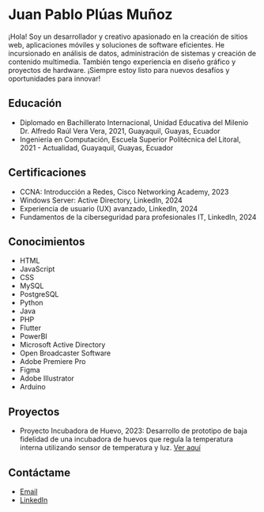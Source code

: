 # Juan Pablo Plúas Muñoz

¡Hola! Soy un desarrollador y creativo apasionado en la creación de sitios web, aplicaciones móviles y soluciones de software eficientes. He incursionado en análisis de datos, administración de sistemas y creación de contenido multimedia. También tengo experiencia en diseño gráfico y proyectos de hardware. ¡Siempre estoy listo para nuevos desafíos y oportunidades para innovar!

## Educación

- Diplomado en Bachillerato Internacional, Unidad Educativa del Milenio Dr. Alfredo Raúl Vera Vera, 2021, Guayaquil, Guayas, Ecuador
- Ingeniería en Computación, Escuela Superior Politécnica del Litoral, 2021 - Actualidad, Guayaquil, Guayas, Ecuador

## Certificaciones

- CCNA: Introducción a Redes, Cisco Networking Academy, 2023
- Windows Server: Active Directory, LinkedIn, 2024
- Experiencia de usuario (UX) avanzado, LinkedIn, 2024
- Fundamentos de la ciberseguridad para profesionales IT, LinkedIn, 2024

## Conocimientos

- HTML
- JavaScript
- CSS
- MySQL
- PostgreSQL
- Python
- Java
- PHP
- Flutter
- PowerBI
- Microsoft Active Directory
- Open Broadcaster Software
- Adobe Premiere Pro
- Figma
- Adobe Illustrator
- Arduino

## Proyectos

- Proyecto Incubadora de Huevo, 2023: Desarrollo de prototipo de baja fidelidad de una incubadora de huevos que regula la temperatura interna utilizando sensor de temperatura y luz. [Ver aquí](https://www.youtube.com/embed/fZR3-7y3fJU)

## Contáctame

- [Email](mailto:cdn343@outlook.com)
- [LinkedIn](https://www.linkedin.com/in/juanppluasm/)